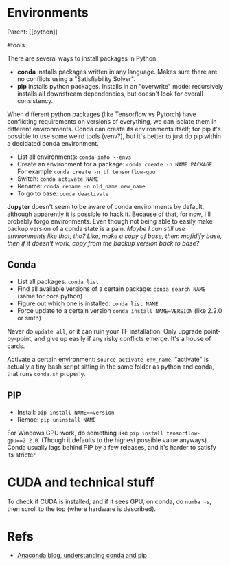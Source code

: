 # Environments

Parent: [[python]]

#tools


There are several ways to install packages in Python:
* **conda** installs packages written in any language. Makes sure there are no conflicts using a "Satisfiability Solver".
* **pip** installs python packages. Installs in an "overwrite" mode: recursively installs all downstream dependencies, but doesn't look for overall consistency.


When different python packages (like Tensorflow vs Pytorch) have conflicting requirements on versions of everything, we can isolate them in different environments. Conda can create its environments itself; for pip it's possible to use some weird tools (venv?), but it's better to just do pip within a decidated conda environment.

* List all environments: `conda info --envs`
* Create an environment for a package: `conda create -n NAME PACKAGE`. For example `conda create -n tf tensorflow-gpu`
* Switch: `conda activate NAME`
* Rename: `conda rename -n old_name new_name`
* To go to base: `conda deactivate`

**Jupyter** doesn't seem to be aware of conda environments by default, although apparently it is possible to hack it. Because of that, for now, I'll probably forgo environments. Even though not being able to easily make backup version of a conda state is a pain. _Maybe I can still use environments like that, tho? Like, make a copy of base, them mofidify base, then if it doesn't work, copy from the backup version back to base?_

## Conda

* List all packages: `conda list`
* Find all available versions of a certain package: `conda search NAME` (same for core python)
* Figure out which one is installed: `conda list NAME`
* Force update to a certain version `conda install NAME=VERSION` (like 2.2.0 or smth)

Never do `update all`, or it can ruin your TF installation. Only upgrade point-by-point, and give up easily if any risky conflicts emerge. It's a house of cards.

Activate a certain environment: `source activate env_name`. "activate" is actually a tiny bash script sitting in the same folder as python and conda, that runs `conda.sh` properly.

## PIP

* Install: `pip install NAME==version`
* Remoe: `pip uninstall NAME`

For Windows GPU work, do something like `pip install tensorflow-gpu==2.2.0`. (Though it defaults to the highest possible value anyways). Conda usually lags behind PIP by a few releases, and it's harder to satisfy its stricter 

# CUDA and technical stuff

To check if CUDA is installed, and if it sees GPU, on conda, do `numba -s`, then scroll to the top (where hardware is described).

# Refs

* [Anaconda blog, understanding conda and pip](https://www.anaconda.com/blog/understanding-conda-and-pip#:~:text=Pip%20installs%20Python%20packages%20whereas,software%20written%20in%20any%20language.&text=Another%20key%20difference%20between%20the,the%20packages%20installed%20in%20them.)